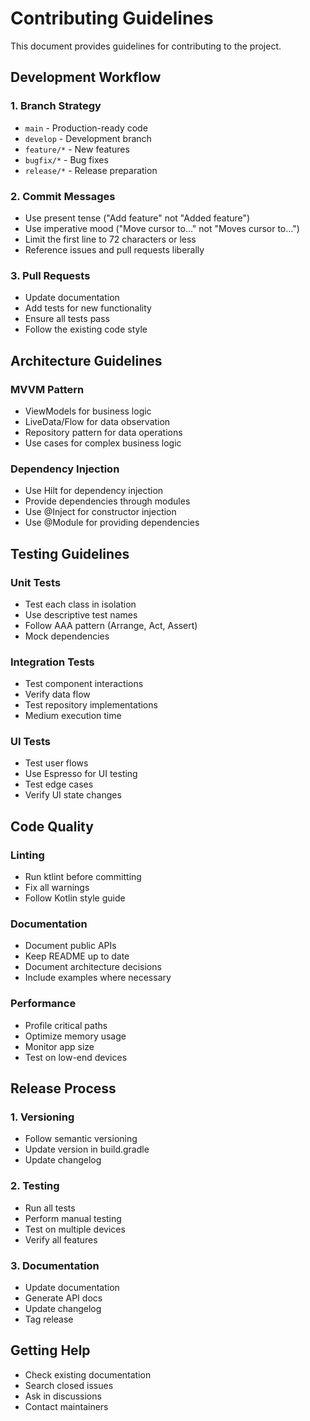 # Contributing Guidelines

This document provides guidelines for contributing to the project.

## Development Workflow

### 1. Branch Strategy
- `main` - Production-ready code
- `develop` - Development branch
- `feature/*` - New features
- `bugfix/*` - Bug fixes
- `release/*` - Release preparation

### 2. Commit Messages
- Use present tense ("Add feature" not "Added feature")
- Use imperative mood ("Move cursor to..." not "Moves cursor to...")
- Limit the first line to 72 characters or less
- Reference issues and pull requests liberally

### 3. Pull Requests
- Update documentation
- Add tests for new functionality
- Ensure all tests pass
- Follow the existing code style

## Architecture Guidelines

### MVVM Pattern
- ViewModels for business logic
- LiveData/Flow for data observation
- Repository pattern for data operations
- Use cases for complex business logic

### Dependency Injection
- Use Hilt for dependency injection
- Provide dependencies through modules
- Use @Inject for constructor injection
- Use @Module for providing dependencies

## Testing Guidelines

### Unit Tests
- Test each class in isolation
- Use descriptive test names
- Follow AAA pattern (Arrange, Act, Assert)
- Mock dependencies

### Integration Tests
- Test component interactions
- Verify data flow
- Test repository implementations
- Medium execution time

### UI Tests
- Test user flows
- Use Espresso for UI testing
- Test edge cases
- Verify UI state changes

## Code Quality

### Linting
- Run ktlint before committing
- Fix all warnings
- Follow Kotlin style guide

### Documentation
- Document public APIs
- Keep README up to date
- Document architecture decisions
- Include examples where necessary

### Performance
- Profile critical paths
- Optimize memory usage
- Monitor app size
- Test on low-end devices

## Release Process

### 1. Versioning
- Follow semantic versioning
- Update version in build.gradle
- Update changelog

### 2. Testing
- Run all tests
- Perform manual testing
- Test on multiple devices
- Verify all features

### 3. Documentation
- Update documentation
- Generate API docs
- Update changelog
- Tag release

## Getting Help

- Check existing documentation
- Search closed issues
- Ask in discussions
- Contact maintainers 